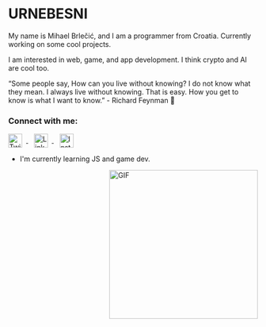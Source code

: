 # URNEBESNI 

My name is Mihael Brlečić, and I am a programmer from Croatia. Currently working on some cool projects.

I am interested in web, game, and app development. I think crypto and AI are cool too.

“Some people say, How can you live without knowing? I do not know what they mean. I always live without knowing. That is easy. How you get to know is what I want to know.” - Richard Feynman 🤷

### Connect with me:

<p align="left">
  <!--Twitter-->
  <a href="https://twitter.com/urnebini" target="_blank" rel="noopener">
    <img src="https://upload.wikimedia.org/wikipedia/commons/6/6f/Logo_of_Twitter.svg" width="28" height="28" alt="Twitter" style="vertical-align:middle; margin-right:8px"/>
  </a>
  &nbsp;&nbsp;
  <!-- LinkedIn -->
  <a href="https://www.linkedin.com/in/mihael-brlečić-8547981b9" target="_blank" rel="noopener">
    <img src="https://cdn.jsdelivr.net/gh/devicons/devicon/icons/linkedin/linkedin-original.svg" width="28" height="28" alt="LinkedIn" style="vertical-align:middle; margin-right:8px"/>
  </a>
  &nbsp;&nbsp;
  <!-- Instagram -->
  <a href="https://www.instagram.com/mihael_brlecic" target="_blank" rel="noopener">
    <img src="https://upload.wikimedia.org/wikipedia/commons/a/a5/Instagram_icon.png" width="28" height="28" alt="Instagram" style="vertical-align:middle; margin-right:8px"/>
  </a>

</p>

* I'm currently learning JS and game dev. 

<img align="right" alt="GIF" src="https://user-images.githubusercontent.com/47198717/167301263-24a58c0c-27aa-4607-b196-b3c35dc9140e.gif" width="300" height="300" />



